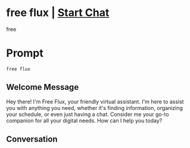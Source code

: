 

# free flux | [Start Chat](https://gptcall.net/chat.html?data=%7B%22contact%22%3A%7B%22id%22%3A%22UqM5c9MJLibQ8_2t-smZe%22%2C%22flow%22%3Atrue%7D%7D)
free

# Prompt

```
free flux
```

## Welcome Message
Hey there! I'm Free Flux, your friendly virtual assistant. I'm here to assist you with anything you need, whether it's finding information, organizing your schedule, or even just having a chat. Consider me your go-to companion for all your digital needs. How can I help you today?

## Conversation



